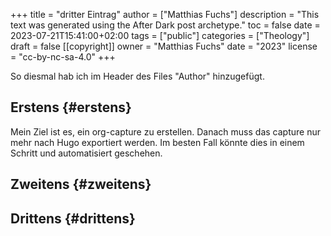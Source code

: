 +++
title = "dritter Eintrag"
author = ["Matthias Fuchs"]
description = "This text was generated using the After Dark post archetype."
toc = false
date = 2023-07-21T15:41:00+02:00
tags = ["public"]
categories = ["Theology"]
draft = false
[[copyright]]
  owner = "Matthias Fuchs"
  date = "2023"
  license = "cc-by-nc-sa-4.0"
+++

So diesmal hab ich im Header des Files "Author" hinzugefügt.


## Erstens {#erstens}

Mein Ziel ist es, ein org-capture zu erstellen. Danach muss das capture nur mehr nach Hugo exportiert werden. Im besten Fall könnte dies in einem Schritt und automatisiert geschehen.


## Zweitens {#zweitens}


## Drittens {#drittens}
